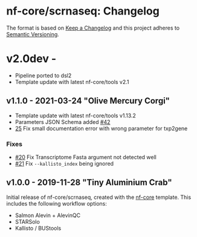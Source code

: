 # nf-core/scrnaseq: Changelog

The format is based on [Keep a Changelog](https://keepachangelog.com/en/1.0.0/)
and this project adheres to [Semantic Versioning](https://semver.org/spec/v2.0.0.html).

# v2.0dev -
* Pipeline ported to dsl2
* Template update with latest nf-core/tools v2.1

## v1.1.0 - 2021-03-24 "Olive Mercury Corgi"

* Template update with latest nf-core/tools v1.13.2
* Parameters JSON Schema added [#42](https://github.com/nf-core/scrnaseq/issues/42)
* [25](https://github.com/nf-core/scrnaseq/issues/25) Fix small documentation error with wrong parameter for txp2gene

### Fixes

* [#20](https://github.com/nf-core/scrnaseq/issues/20) Fix Transcriptome Fasta argument not detected well
* [#21](https://github.com/nf-core/scrnaseq/issues/21) Fix `--kallisto_index` being ignored

## v1.0.0 - 2019-11-28 "Tiny Aluminium Crab"

Initial release of nf-core/scrnaseq, created with the [nf-core](http://nf-co.re/) template.
This includes the following workflow options:

* Salmon Alevin + AlevinQC
* STARSolo
* Kallisto / BUStools
